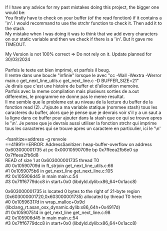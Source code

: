 If I have any advice for my past mistakes doing this project, the bigger one would be:<br>
You firstly have to check on your buffer (of the read fonction) if it contains a '\n'. I would recommand to use the strchr function to check it. Then add it to the stash.<br>
My mistake when I was doing it was to think that we add every characters on our static variable and then we check if there is a '\n'. But it gave me TIMEOUT.<br>

My Version is not 100% correct => Do not rely on it. Update planned for 30/03/2024<br>
<br>
Parfois le texte est bien imprimé, et parfois il beug.<br>
Il rentre dans une boucle "infinie" lorsque le avec "cc -Wall -Wextra -Werror main.c get_next_line_utils.c get_next_line.c -D BUFFER_SIZE=21"<br>
Je dirais que c'est une histoire de buffer et d'allocation memoire. <br>
Parfois avec la meme compilation mais plusieurs sorties de a.out differentes, le programme ne donne pas le meme resultat.<br>
Il me semble que le probleme est au niveau de la lecture du buffer de la fonction read (2). J'ajoute a ma variable statique (nommee stash) tous les caracteres du buffer, alors que je pense que je devrais voir s'il y a un saut a la ligne dans ce buffer pour ajouter dans la stash que ce qui se trouve apres le '\n'. Je pense que je devrais aussi utiliser la fonction strchr qui imprime tous les caracteres qui se trouve apres un caractere en particulier, ici le '\n'<br>
<br>
 -fsanitize=address -g renvoie<br>
==41991==ERROR: AddressSanitizer: heap-buffer-overflow on address 0x603000001735 at pc 0x00010590709e bp 0x7ffeea2fb6e0 sp 0x7ffeea2fb6d8<br>
READ of size 1 at 0x603000001735 thread T0<br>
    #0 0x10590709d in ft_strjoin get_next_line_utils.c:66<br>
    #1 0x1059075b6 in get_next_line get_next_line.c:105<br>
    #2 0x105906d45 in main main.c:54<br>
    #3 0x7fff6779dcc8 in start+0x0 (libdyld.dylib:x86_64+0x1acc8)<br>

0x603000001735 is located 0 bytes to the right of 21-byte region [0x603000001720,0x603000001735)
allocated by thread T0 here:<br>
    #0 0x10596317d in wrap_malloc+0x9d (libclang_rt.asan_osx_dynamic.dylib:x86_64h+0x4917d)<br>
    #1 0x105907514 in get_next_line get_next_line.c:98<br>
    #2 0x105906d45 in main main.c:54<br>
    #3 0x7fff6779dcc8 in start+0x0 (libdyld.dylib:x86_64+0x1acc8)<br>
